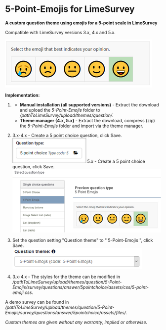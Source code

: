 # 5-Point-Emojis for LimeSurvey
**A custom question theme using emojis for a 5-point scale in LimeSurvey**

Compatible with LimeSurvey versions 3.x, 4.x and 5.x.

![Image Emoji Scale](/5-Point-Emojis/survey/questions/answer/5pointchoice/assets/images/5-point-emojis-1.png)

**Implementation:**

1) - **Manual installation (all supported versions)** - Extract the download and upload the *5-Point-Emojis* folder to */pathToLimeSurvey/upload/themes/question/*.
    - **Theme manager (4.x, 5.x)** - Extract the download, compress (zip) the *5-Point-Emojis* folder and import via the theme manager.

2) 3.x-4.x - Create a 5 point choice question, click Save.  
![Image Select question theme](/5-Point-Emojis/survey/questions/answer/5pointchoice/assets/images/5-point-emojis-2.png) 
5.x - Create a 5 point choice question, click Save.    
![Image Select question theme](/5-Point-Emojis/survey/questions/answer/5pointchoice/assets/images/5-point-emojis-4.png)

3) Set the question setting "Question theme" to " 	5-Point-Emojis ", click Save.  
![Image Select 5-point-emojis](/5-Point-Emojis/survey/questions/answer/5pointchoice/assets/images/5-point-emojis-3.png)

4) 3.x-4.x - The styles for the theme can be modified in */pathToLimeSurvey/upload/themes/question/5-Point-Emojis/survey/questions/answer/5pointchoice/assets/css/5-point-emoji.css*.


A demo survey can be found in  */pathToLimeSurvey/upload/themes/question/5-Point-Emojis/survey/questions/answer/5pointchoice/assets/files/*.
    
    
    
*Custom themes are given without any warranty, implied or otherwise.*

